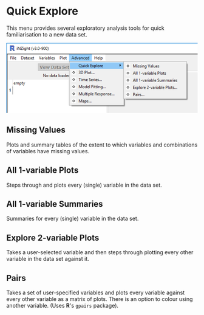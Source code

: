 # Quick Explore

This menu provides several exploratory analysis tools for quick familiarisation to a new data set.

![Code more variables](../../img/user_guides/interface/6_inzight_menu_advanced.png)


## Missing Values

Plots and summary tables of the extent to which variables and combinations of variables have missing values.


## All 1-variable Plots

Steps through and plots every (single) variable in the data set.


## All 1-variable Summaries

Summaries for every (single) variable in the data set.


## Explore 2-variable Plots

Takes a user-selected variable and then steps through plotting every other variable in the data set against it.


## Pairs

Takes a set of user-specified variables and plots every variable against every other variable as a matrix of plots. There is an option to colour using another variable. (Uses __R__'s `gpairs` package).
